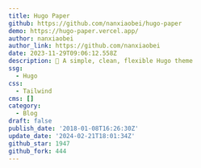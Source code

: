 ```yaml
---
title: Hugo Paper
github: https://github.com/nanxiaobei/hugo-paper
demo: https://hugo-paper.vercel.app/
author: nanxiaobei
author_link: https://github.com/nanxiaobei
date: 2023-11-29T09:06:12.558Z
description: 🪺 A simple, clean, flexible Hugo theme
ssg:
  - Hugo
css:
  - Tailwind
cms: []
category:
  - Blog
draft: false
publish_date: '2018-01-08T16:26:30Z'
update_date: '2024-02-21T18:01:34Z'
github_star: 1947
github_fork: 444
---
```

